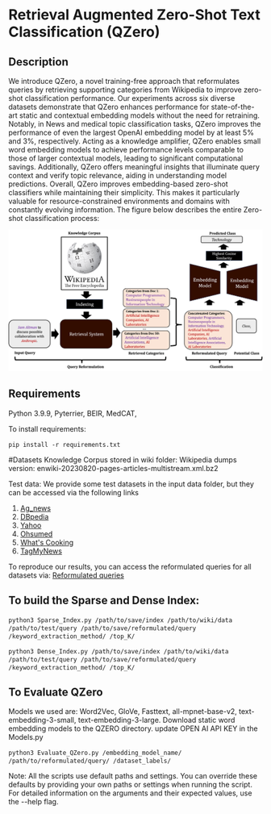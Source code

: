 # Retrieval Augmented Zero-Shot Text Classification (QZero)
## Description

We introduce QZero, a novel training-free approach that reformulates queries by retrieving supporting categories from Wikipedia to improve zero-shot classification performance. Our experiments across six diverse datasets demonstrate that QZero enhances performance for state-of-the-art static and contextual embedding models without the need for retraining. Notably, in News and medical topic classification tasks, QZero improves the performance of even the largest OpenAI embedding model by at least 5% and 3%, respectively. Acting as a knowledge amplifier, QZero enables small word embedding models to achieve performance levels comparable to those of larger contextual models, leading to significant computational savings. Additionally, QZero offers meaningful insights that illuminate query context and verify topic relevance, aiding in understanding model predictions. Overall, QZero improves embedding-based zero-shot classifiers while maintaining their simplicity. This makes it particularly valuable for resource-constrained environments and domains with constantly evolving information. The figure below describes the entire Zero-shot classification process:


![Overview of QZero](QZero.jpg)

## Requirements

Python 3.9.9,
Pyterrier,
BEIR,
MedCAT,

To install requirements:

```setup
pip install -r requirements.txt
```
#Datasets
Knowledge Corpus stored in wiki folder: Wikipedia dumps version: enwiki-20230820-pages-articles-multistream.xml.bz2

Test data: We provide some test datasets in the input data folder, but they can be accessed via the following links
1. [Ag_news](https://huggingface.co/datasets/ag_news)
2. [DBpedia](https://huggingface.co/datasets/fancyzhx/dbpedia_14)
3. [Yahoo](https://huggingface.co/datasets/yahoo_answers_topics)
4. [Ohsumed](https://disi.unitn.it/moschitti/corpora.htm)
5. [What's Cooking](https://www.kaggle.com/competitions/whats-cooking/data)
6. [TagMyNews](https://github.com/AIRobotZhang/STCKA/tree/master)

To reproduce our results, you can access the reformulated queries for all datasets via: [Reformulated queries]()

## To build the Sparse and Dense Index:
```build sparse index
python3 Sparse_Index.py /path/to/save/index /path/to/wiki/data /path/to/test/query /path/to/save/reformulated/query /keyword_extraction_method/ /top_K/
```

```build dense index
python3 Dense_Index.py /path/to/save/index /path/to/wiki/data /path/to/test/query /path/to/save/reformulated/query /keyword_extraction_method/ /top_K/
```

## To Evaluate QZero
Models we used are: Word2Vec, GloVe, Fasttext, all-mpnet-base-v2, text-embedding-3-small, text-embedding-3-large.
Download static word embedding models to the QZERO directory.
update OPEN AI API KEY in the Models.py

```build dense index
python3 Evaluate_QZero.py /embedding_model_name/ /path/to/reformulated/query/ /dataset_labels/
```
Note: All the scripts use default paths and settings. You can override these defaults by providing your own paths or settings when running the script.
For detailed information on the arguments and their expected values, use the --help flag.

 
